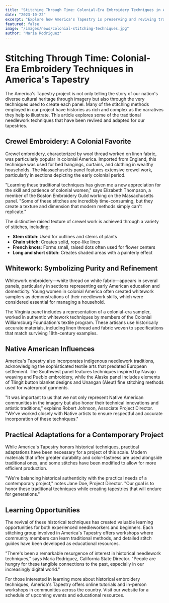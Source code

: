 ```yaml
---
title: "Stitching Through Time: Colonial-Era Embroidery Techniques in America's Tapestry"
date: "2023-10-22"
excerpt: "Explore how America's Tapestry is preserving and reviving traditional needlework methods that would have been familiar to colonial-era artisans."
featured: false
image: "/images/news/colonial-stitching-techniques.jpg"
author: "Maria Rodriguez"
---
```


# Stitching Through Time: Colonial-Era Embroidery Techniques in America's Tapestry

The America's Tapestry project is not only telling the story of our nation's diverse cultural heritage through imagery but also through the very techniques used to create each panel. Many of the stitching methods employed in our project have histories as rich and complex as the narratives they help to illustrate. This article explores some of the traditional needlework techniques that have been revived and adapted for our tapestries.

## Crewel Embroidery: A Colonial Favorite

Crewel embroidery, characterized by wool thread worked on linen fabric, was particularly popular in colonial America. Imported from England, this technique was used for bed hangings, curtains, and clothing in wealthy households. The Massachusetts panel features extensive crewel work, particularly in sections depicting the early colonial period.

"Learning these traditional techniques has given me a new appreciation for the skill and patience of colonial women," says Elizabeth Thompson, a member of the Boston Embroidery Guild working on the Massachusetts panel. "Some of these stitches are incredibly time-consuming, but they create a texture and dimension that modern methods simply can't replicate."

The distinctive raised texture of crewel work is achieved through a variety of stitches, including:

- **Stem stitch**: Used for outlines and stems of plants
- **Chain stitch**: Creates solid, rope-like lines
- **French knots**: Forms small, raised dots often used for flower centers
- **Long and short stitch**: Creates shaded areas with a painterly effect

## Whitework: Symbolizing Purity and Refinement

Whitework embroidery—white thread on white fabric—appears in several panels, particularly in sections representing early American education and domesticity. Young women in colonial America often created whitework samplers as demonstrations of their needlework skills, which were considered essential for managing a household.

The Virginia panel includes a representation of a colonial-era sampler, worked in authentic whitework techniques by members of the Colonial Williamsburg Foundation's textile program. These artisans use historically accurate materials, including linen thread and fabric woven to specifications that match surviving 18th-century examples.

## Native American Influences

America's Tapestry also incorporates indigenous needlework traditions, acknowledging the sophisticated textile arts that predated European settlement. The Southwest panel features techniques inspired by Navajo weaving and Pueblo embroidery, while the Alaska panel includes elements of Tlingit button blanket designs and Unangan (Aleut) fine stitching methods used for waterproof garments.

"It was important to us that we not only represent Native American communities in the imagery but also honor their technical innovations and artistic traditions," explains Robert Johnson, Associate Project Director. "We've worked closely with Native artists to ensure respectful and accurate incorporation of these techniques."

## Practical Adaptations for a Contemporary Project

While America's Tapestry honors historical techniques, practical adaptations have been necessary for a project of this scale. Modern materials that offer greater durability and color-fastness are used alongside traditional ones, and some stitches have been modified to allow for more efficient production.

"We're balancing historical authenticity with the practical needs of a contemporary project," notes Jane Doe, Project Director. "Our goal is to honor these traditional techniques while creating tapestries that will endure for generations."

## Learning Opportunities

The revival of these historical techniques has created valuable learning opportunities for both experienced needleworkers and beginners. Each stitching group involved in America's Tapestry offers workshops where community members can learn traditional methods, and detailed stitch guides have been developed as educational resources.

"There's been a remarkable resurgence of interest in historical needlework techniques," says Maria Rodriguez, California State Director. "People are hungry for these tangible connections to the past, especially in our increasingly digital world."

For those interested in learning more about historical embroidery techniques, America's Tapestry offers online tutorials and in-person workshops in communities across the country. Visit our website for a schedule of upcoming events and educational resources.

